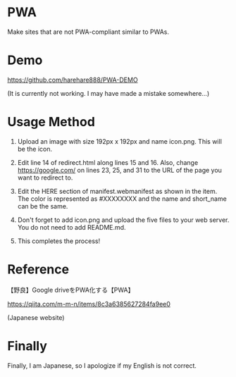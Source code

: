 # PWA
Make sites that are not PWA-compliant similar to PWAs.

# Demo
https://github.com/harehare888/PWA-DEMO

(It is currently not working. I may have made a mistake somewhere...) 

# Usage Method
1. Upload an image with size 192px x 192px and name icon.png.
This will be the icon.

2. Edit line 14 of redirect.html along lines 15 and 16. Also, change https://google.com/ on lines 23, 25, and 31 to the URL of the page you want to redirect to.

3. Edit the HERE section of manifest.webmanifest as shown in the item.
The color is represented as #XXXXXXXX and the name and short_name can be the same.

4. Don't forget to add icon.png and upload the five files to your web server.
You do not need to add README.md.

5. This completes the process!

# Reference
【野良】Google driveをPWA化する【PWA】

https://qiita.com/m-m-n/items/8c3a6385627284fa9ee0

(Japanese website)

# Finally
Finally, I am Japanese, so I apologize if my English is not correct.
